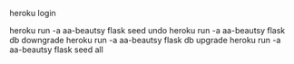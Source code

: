 heroku login

heroku run -a aa-beautsy flask seed undo
heroku run -a aa-beautsy flask db downgrade
heroku run -a aa-beautsy flask db upgrade
heroku run -a aa-beautsy flask seed all
